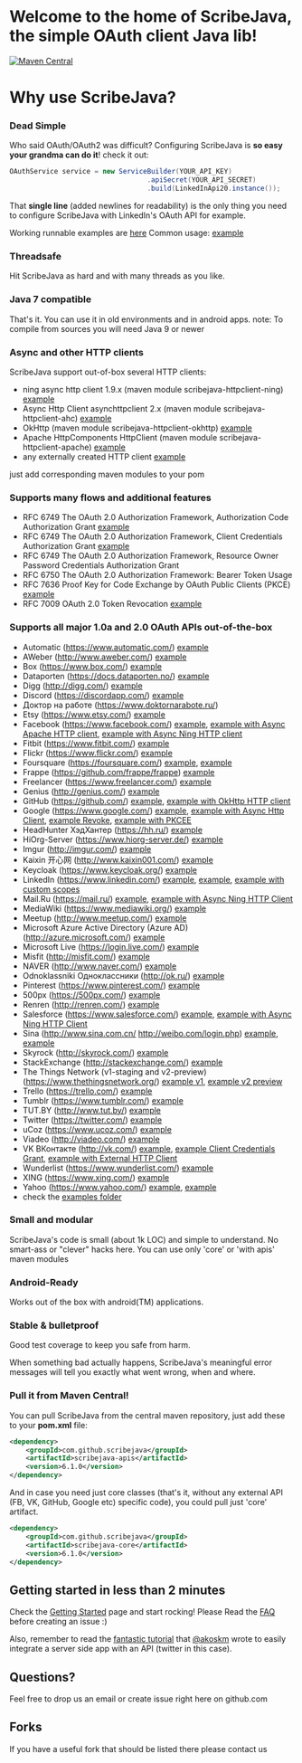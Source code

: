 # Welcome to the home of ScribeJava, the simple OAuth client Java lib!

[![Maven Central](https://maven-badges.herokuapp.com/maven-central/com.github.scribejava/scribejava/badge.svg)](https://maven-badges.herokuapp.com/maven-central/com.github.scribejava/scribejava)


# Why use ScribeJava?

### Dead Simple

Who said OAuth/OAuth2 was difficult? Configuring ScribeJava is __so easy your grandma can do it__! check it out:

```java
OAuthService service = new ServiceBuilder(YOUR_API_KEY)
                                  .apiSecret(YOUR_API_SECRET)
                                  .build(LinkedInApi20.instance());
```

That **single line** (added newlines for readability) is the only thing you need to configure ScribeJava with LinkedIn's OAuth API for example.

Working runnable examples are [here](https://github.com/scribejava/scribejava/tree/master/scribejava-apis/src/test/java/com/github/scribejava/apis/examples)
Common usage: [example](https://github.com/scribejava/scribejava/blob/master/scribejava-apis/src/test/java/com/github/scribejava/apis/examples/Google20Example.java)

### Threadsafe

Hit ScribeJava as hard and with many threads as you like.

### Java 7 compatible

That's it. You can use it in old environments and in android apps.
note: To compile from sources you will need Java 9 or newer

### Async and other HTTP clients

ScribeJava support out-of-box several HTTP clients:
 * ning async http client 1.9.x (maven module scribejava-httpclient-ning) [example](https://github.com/scribejava/scribejava/blob/master/scribejava-apis/src/test/java/com/github/scribejava/apis/examples/FacebookAsyncNingExample.java)
 * Async Http Client asynchttpclient 2.x (maven module scribejava-httpclient-ahc) [example](https://github.com/scribejava/scribejava/blob/master/scribejava-apis/src/test/java/com/github/scribejava/apis/examples/Google20AsyncAHCExample.java)
 * OkHttp (maven module scribejava-httpclient-okhttp) [example](https://github.com/scribejava/scribejava/blob/master/scribejava-apis/src/test/java/com/github/scribejava/apis/examples/GitHubAsyncOkHttpExample.java)
 * Apache HttpComponents HttpClient (maven module scribejava-httpclient-apache) [example](https://github.com/scribejava/scribejava/blob/master/scribejava-apis/src/test/java/com/github/scribejava/apis/examples/FacebookAsyncApacheExample.java)
 * any externally created HTTP client [example](https://github.com/scribejava/scribejava/blob/master/scribejava-apis/src/test/java/com/github/scribejava/apis/examples/VkontakteExternalHttpExample.java)

 just add corresponding maven modules to your pom

### Supports many flows and additional features

  * RFC 6749 The OAuth 2.0 Authorization Framework, Authorization Code Authorization Grant [example](https://github.com/scribejava/scribejava/blob/master/scribejava-apis/src/test/java/com/github/scribejava/apis/examples/Google20Example.java)
  * RFC 6749 The OAuth 2.0 Authorization Framework, Client Credentials Authorization Grant [example](https://github.com/scribejava/scribejava/blob/master/scribejava-apis/src/test/java/com/github/scribejava/apis/examples/VkontakteClientCredentialsGrantExample.java)
  * RFC 6749 The OAuth 2.0 Authorization Framework, Resource Owner Password Credentials Authorization Grant
  * RFC 6750 The OAuth 2.0 Authorization Framework: Bearer Token Usage
  * RFC 7636 Proof Key for Code Exchange by OAuth Public Clients (PKCE) [example](https://github.com/scribejava/scribejava/blob/master/scribejava-apis/src/test/java/com/github/scribejava/apis/examples/Google20WithPKCEExample.java)
  * RFC 7009 OAuth 2.0 Token Revocation [example](https://github.com/scribejava/scribejava/blob/master/scribejava-apis/src/test/java/com/github/scribejava/apis/examples/Google20RevokeExample.java)

### Supports all major 1.0a and 2.0 OAuth APIs out-of-the-box

* Automatic (https://www.automatic.com/) [example](https://github.com/scribejava/scribejava/blob/master/scribejava-apis/src/test/java/com/github/scribejava/apis/examples/AutomaticExample.java)
* AWeber (http://www.aweber.com/) [example](https://github.com/scribejava/scribejava/blob/master/scribejava-apis/src/test/java/com/github/scribejava/apis/examples/AWeberExample.java)
* Box (https://www.box.com/) [example](https://github.com/scribejava/scribejava/blob/master/scribejava-apis/src/test/java/com/github/scribejava/apis/examples/Box20Example.java)
* Dataporten (https://docs.dataporten.no/) [example](https://github.com/scribejava/scribejava/blob/master/scribejava-apis/src/test/java/com/github/scribejava/apis/examples/DataportenExample.java)
* Digg (http://digg.com/) [example](https://github.com/scribejava/scribejava/blob/master/scribejava-apis/src/test/java/com/github/scribejava/apis/examples/DiggExample.java)
* Discord (https://discordapp.com/) [example](https://github.com/scribejava/scribejava/blob/master/scribejava-apis/src/test/java/com/github/scribejava/apis/examples/DiscordExample.java)
* Доктор на работе (https://www.doktornarabote.ru/)
* Etsy (https://www.etsy.com/) [example](https://github.com/scribejava/scribejava/blob/master/scribejava-apis/src/test/java/com/github/scribejava/apis/examples/EtsyExample.java)
* Facebook (https://www.facebook.com/) [example](https://github.com/scribejava/scribejava/blob/master/scribejava-apis/src/test/java/com/github/scribejava/apis/examples/FacebookExample.java), [example with Async Apache HTTP client](https://github.com/scribejava/scribejava/blob/master/scribejava-apis/src/test/java/com/github/scribejava/apis/examples/FacebookAsyncApacheExample.java), [example with Async Ning HTTP client](https://github.com/scribejava/scribejava/blob/master/scribejava-apis/src/test/java/com/github/scribejava/apis/examples/FacebookAsyncNingExample.java)
* Fitbit (https://www.fitbit.com/) [example](https://github.com/scribejava/scribejava/blob/master/scribejava-apis/src/test/java/com/github/scribejava/apis/examples/FitbitApi20Example.java)
* Flickr (https://www.flickr.com/) [example](https://github.com/scribejava/scribejava/blob/master/scribejava-apis/src/test/java/com/github/scribejava/apis/examples/FlickrExample.java)
* Foursquare (https://foursquare.com/) [example](https://github.com/scribejava/scribejava/blob/master/scribejava-apis/src/test/java/com/github/scribejava/apis/examples/Foursquare2Example.java), [example](https://github.com/scribejava/scribejava/blob/master/scribejava-apis/src/test/java/com/github/scribejava/apis/examples/FoursquareExample.java)
* Frappe (https://github.com/frappe/frappe) [example](https://github.com/scribejava/scribejava/blob/master/scribejava-apis/src/test/java/com/github/scribejava/apis/examples/FrappeExample.java)
* Freelancer (https://www.freelancer.com/) [example](https://github.com/scribejava/scribejava/blob/master/scribejava-apis/src/test/java/com/github/scribejava/apis/examples/FreelancerExample.java)
* Genius (http://genius.com/) [example](https://github.com/scribejava/scribejava/blob/master/scribejava-apis/src/test/java/com/github/scribejava/apis/examples/GeniusExample.java)
* GitHub (https://github.com/) [example](https://github.com/scribejava/scribejava/blob/master/scribejava-apis/src/test/java/com/github/scribejava/apis/examples/GitHubExample.java), [example with OkHttp HTTP client](https://github.com/scribejava/scribejava/blob/master/scribejava-apis/src/test/java/com/github/scribejava/apis/examples/GitHubAsyncOkHttpExample.java)
* Google (https://www.google.com/) [example](https://github.com/scribejava/scribejava/blob/master/scribejava-apis/src/test/java/com/github/scribejava/apis/examples/Google20Example.java), [example with Async Http Client](https://github.com/scribejava/scribejava/blob/master/scribejava-apis/src/test/java/com/github/scribejava/apis/examples/Google20AsyncAHCExample.java), [example Revoke](https://github.com/scribejava/scribejava/blob/master/scribejava-apis/src/test/java/com/github/scribejava/apis/examples/Google20RevokeExample.java), [example with PKCEE](https://github.com/scribejava/scribejava/blob/master/scribejava-apis/src/test/java/com/github/scribejava/apis/examples/Google20WithPKCEExample.java)
* HeadHunter ХэдХантер (https://hh.ru/) [example](https://github.com/scribejava/scribejava/blob/master/scribejava-apis/src/test/java/com/github/scribejava/apis/examples/HHExample.java)
* HiOrg-Server (https://www.hiorg-server.de/) [example](https://github.com/scribejava/scribejava/blob/master/scribejava-apis/src/test/java/com/github/scribejava/apis/examples/HiOrgServerExample.java)
* Imgur (http://imgur.com/) [example](https://github.com/scribejava/scribejava/blob/master/scribejava-apis/src/test/java/com/github/scribejava/apis/examples/ImgurExample.java)
* Kaixin 开心网 (http://www.kaixin001.com/) [example](https://github.com/scribejava/scribejava/blob/master/scribejava-apis/src/test/java/com/github/scribejava/apis/examples/Kaixin20Example.java)
* Keycloak (https://www.keycloak.org/) [example](https://github.com/scribejava/scribejava/blob/master/scribejava-apis/src/test/java/com/github/scribejava/apis/examples/KeycloakExample.java)
* LinkedIn (https://www.linkedin.com/) [example](https://github.com/scribejava/scribejava/blob/master/scribejava-apis/src/test/java/com/github/scribejava/apis/examples/LinkedIn20Example.java), [example](https://github.com/scribejava/scribejava/blob/master/scribejava-apis/src/test/java/com/github/scribejava/apis/examples/LinkedInExample.java), [example with custom scopes](https://github.com/scribejava/scribejava/blob/master/scribejava-apis/src/test/java/com/github/scribejava/apis/examples/LinkedInExampleWithScopes.java)
* Mail.Ru (https://mail.ru/) [example](https://github.com/scribejava/scribejava/blob/master/scribejava-apis/src/test/java/com/github/scribejava/apis/examples/MailruExample.java), [example with Async Ning HTTP Client](https://github.com/scribejava/scribejava/blob/master/scribejava-apis/src/test/java/com/github/scribejava/apis/examples/MailruAsyncExample.java)
* MediaWiki (https://www.mediawiki.org/) [example](https://github.com/scribejava/scribejava/blob/master/scribejava-apis/src/test/java/com/github/scribejava/apis/examples/MediaWikiExample.java)
* Meetup (http://www.meetup.com/) [example](https://github.com/scribejava/scribejava/blob/master/scribejava-apis/src/test/java/com/github/scribejava/apis/examples/MeetupExample.java)
* Microsoft Azure Active Directory (Azure AD) (http://azure.microsoft.com/) [example](https://github.com/scribejava/scribejava/blob/master/scribejava-apis/src/test/java/com/github/scribejava/apis/examples/MicrosoftAzureActiveDirectoryExample.java)
* Microsoft Live (https://login.live.com/) [example](https://github.com/scribejava/scribejava/blob/master/scribejava-apis/src/test/java/com/github/scribejava/apis/examples/LiveExample.java)
* Misfit (http://misfit.com/) [example](https://github.com/scribejava/scribejava/blob/master/scribejava-apis/src/test/java/com/github/scribejava/apis/examples/MisfitExample.java)
* NAVER (http://www.naver.com/) [example](https://github.com/scribejava/scribejava/blob/master/scribejava-apis/src/test/java/com/github/scribejava/apis/examples/NaverExample.java)
* Odnoklassniki Одноклассники (http://ok.ru/) [example](https://github.com/scribejava/scribejava/blob/master/scribejava-apis/src/test/java/com/github/scribejava/apis/examples/OdnoklassnikiExample.java)
* Pinterest (https://www.pinterest.com/) [example](https://github.com/scribejava/scribejava/blob/master/scribejava-apis/src/test/java/com/github/scribejava/apis/examples/PinterestExample.java)
* 500px (https://500px.com/) [example](https://github.com/scribejava/scribejava/blob/master/scribejava-apis/src/test/java/com/github/scribejava/apis/examples/Px500Example.java)
* Renren (http://renren.com/) [example](https://github.com/scribejava/scribejava/blob/master/scribejava-apis/src/test/java/com/github/scribejava/apis/examples/RenrenExample.java)
* Salesforce (https://www.salesforce.com/) [example](https://github.com/scribejava/scribejava/blob/master/scribejava-apis/src/test/java/com/github/scribejava/apis/examples/SalesforceExample.java), [example with Async Ning HTTP Client](https://github.com/scribejava/scribejava/blob/master/scribejava-apis/src/test/java/com/github/scribejava/apis/examples/SalesforceNingAsyncExample.java)
* Sina (http://www.sina.com.cn/ http://weibo.com/login.php) [example](https://github.com/scribejava/scribejava/blob/master/scribejava-apis/src/test/java/com/github/scribejava/apis/examples/SinaWeibo2Example.java), [example](https://github.com/scribejava/scribejava/blob/master/scribejava-apis/src/test/java/com/github/scribejava/apis/examples/SinaWeiboExample.java)
* Skyrock (http://skyrock.com/) [example](https://github.com/scribejava/scribejava/blob/master/scribejava-apis/src/test/java/com/github/scribejava/apis/examples/SkyrockExample.java)
* StackExchange (http://stackexchange.com/) [example](https://github.com/scribejava/scribejava/blob/master/scribejava-apis/src/test/java/com/github/scribejava/apis/examples/StackExchangeExample.java)
* The Things Network (v1-staging and v2-preview) (https://www.thethingsnetwork.org/) [example v1](https://github.com/scribejava/scribejava/blob/master/scribejava-apis/src/test/java/com/github/scribejava/apis/examples/TheThingsNetworkV1StagingExample.java), [example v2 preview](https://github.com/scribejava/scribejava/blob/master/scribejava-apis/src/test/java/com/github/scribejava/apis/examples/TheThingsNetworkV2PreviewExample.java)
* Trello (https://trello.com/) [example](https://github.com/scribejava/scribejava/blob/master/scribejava-apis/src/test/java/com/github/scribejava/apis/examples/TrelloExample.java)
* Tumblr (https://www.tumblr.com/) [example](https://github.com/scribejava/scribejava/blob/master/scribejava-apis/src/test/java/com/github/scribejava/apis/examples/TumblrExample.java)
* TUT.BY (http://www.tut.by/) [example](https://github.com/scribejava/scribejava/blob/master/scribejava-apis/src/test/java/com/github/scribejava/apis/examples/TutByExample.java)
* Twitter (https://twitter.com/) [example](https://github.com/scribejava/scribejava/blob/master/scribejava-apis/src/test/java/com/github/scribejava/apis/examples/TwitterExample.java)
* uCoz (https://www.ucoz.com/) [example](https://github.com/scribejava/scribejava/blob/master/scribejava-apis/src/test/java/com/github/scribejava/apis/examples/UcozExample.java)
* Viadeo (http://viadeo.com/) [example](https://github.com/scribejava/scribejava/blob/master/scribejava-apis/src/test/java/com/github/scribejava/apis/examples/ViadeoExample.java)
* VK ВКонтакте (http://vk.com/) [example](https://github.com/scribejava/scribejava/blob/master/scribejava-apis/src/test/java/com/github/scribejava/apis/examples/VkontakteExample.java), [example Client Credentials Grant](https://github.com/scribejava/scribejava/blob/master/scribejava-apis/src/test/java/com/github/scribejava/apis/examples/VkontakteClientCredentialsGrantExample.java), [example with External HTTP Client](https://github.com/scribejava/scribejava/blob/master/scribejava-apis/src/test/java/com/github/scribejava/apis/examples/VkontakteExternalHttpExample.java)
* Wunderlist (https://www.wunderlist.com/) [example](https://github.com/scribejava/scribejava/blob/master/scribejava-apis/src/test/java/com/github/scribejava/apis/examples/WunderlistExample.java)
* XING (https://www.xing.com/) [example](https://github.com/scribejava/scribejava/blob/master/scribejava-apis/src/test/java/com/github/scribejava/apis/examples/XingExample.java)
* Yahoo (https://www.yahoo.com/) [example](https://github.com/scribejava/scribejava/blob/master/scribejava-apis/src/test/java/com/github/scribejava/apis/examples/Yahoo20Example.java), [example](https://github.com/scribejava/scribejava/blob/master/scribejava-apis/src/test/java/com/github/scribejava/apis/examples/YahooExample.java)
* check the [examples folder](https://github.com/scribejava/scribejava/tree/master/scribejava-apis/src/test/java/com/github/scribejava/apis/examples)

### Small and modular

ScribeJava's code is small (about 1k LOC) and simple to understand. No smart-ass or "clever" hacks here.
You can use only 'core' or 'with apis' maven modules

### Android-Ready

Works out of the box with android(TM) applications.

### Stable & bulletproof

Good test coverage to keep you safe from harm.

When something bad actually happens, ScribeJava's meaningful error messages will tell you exactly what went wrong, when and where.

### Pull it from Maven Central!

You can pull ScribeJava from the central maven repository, just add these to your __pom.xml__ file:

```xml
<dependency>
    <groupId>com.github.scribejava</groupId>
    <artifactId>scribejava-apis</artifactId>
    <version>6.1.0</version>
</dependency>
```

And in case you need just core classes (that's it, without any external API (FB, VK, GitHub, Google etc) specific code), you could pull just 'core' artifact.
```xml
<dependency>
    <groupId>com.github.scribejava</groupId>
    <artifactId>scribejava-core</artifactId>
    <version>6.1.0</version>
</dependency>
```

## Getting started in less than 2 minutes

Check the [Getting Started](https://github.com/scribejava/scribejava/wiki/getting-started) page and start rocking! Please Read the [FAQ](https://github.com/scribejava/scribejava/wiki/faq) before creating an issue :)

Also, remember to read the [fantastic tutorial](http://akoskm.github.io/2015/07/31/twitter-sign-in-for-web-apps.html) that [@akoskm](https://twitter.com/akoskm) wrote to easily integrate a server side app with an API (twitter in this case).

## Questions?

Feel free to drop us an email or create issue right here on github.com

## Forks

If you have a useful fork that should be listed there please contact us
